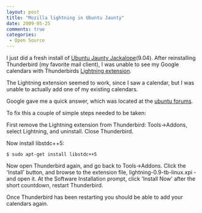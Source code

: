```yaml
---
layout: post
title: "Mozilla lightning in Ubuntu Jaunty"
date: 2009-05-25
comments: true
categories:
 - Open Source
---
```


I just did a fresh install of <a href="http://www.ubuntu.com">Ubuntu Jaunty Jackalope</a>(9.04). After reinstalling Thunderbird (my favorite mail client), I was unable to see my Google calendars with Thunderbirds <a href="https://addons.mozilla.org/en-US/thunderbird/addon/2313">Lightning extension</a>.

The Lightning extension seemed to work, since I saw a calendar, but I was unable to actually add one of my existing calendars.

Google gave me a quick answer, which was located at the <a href="http://ubuntuforums.org/showthread.php?t=1145351">ubuntu forums</a>.

To fix this a couple of simple steps needed to be taken:

First remove the Lightning extension from Thunderbird: Tools->Addons, select Lightning, and uninstall. Close Thunderbird.

Now install libstdc++5:
```
$ sudo apt-get install libstdc++5
```
Now open Thunderbird again, and go back to Tools->Addons. Click the 'Install' button, and browse to the extension file, lightning-0.9-tb-linux.xpi - and open it. At the Software Installation prompt, click 'Install Now' after the short countdown, restart Thunderbird.

Once Thunderbird has been restarting you should be able to add your calendars again.

